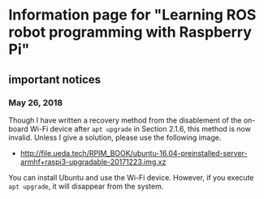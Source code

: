 # Information page for "Learning ROS robot programming with Raspberry Pi"

## important notices

### May 26, 2018

Though I have written a recovery method from the disablement of the on-board Wi-Fi device after ``apt upgrade`` in Section 2.1.6, this method is now invalid. Unless I give a solution, please use the following image. 

* http://file.ueda.tech/RPIM_BOOK/ubuntu-16.04-preinstalled-server-armhf+raspi3-upgradable-20171223.img.xz

You can install Ubuntu and use the Wi-Fi device. However, if you execute ``apt upgrade``, it will disappear from the system.
